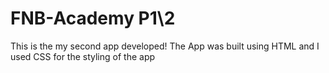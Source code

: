 # FNB-Academy P1\2
This is the my second app developed!
The App was built using HTML and I used CSS for the styling of the app
